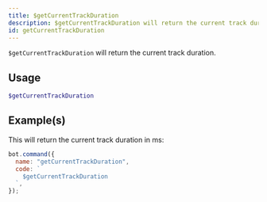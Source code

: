 ```yaml
---
title: $getCurrentTrackDuration
description: $getCurrentTrackDuration will return the current track duration.
id: getCurrentTrackDuration
---
```


`$getCurrentTrackDuration` will return the current track duration.

## Usage

```php
$getCurrentTrackDuration
```

## Example(s)

This will return the current track duration in ms:

```javascript
bot.command({
  name: "getCurrentTrackDuration",
  code: `
    $getCurrentTrackDuration
  `,
});
```
